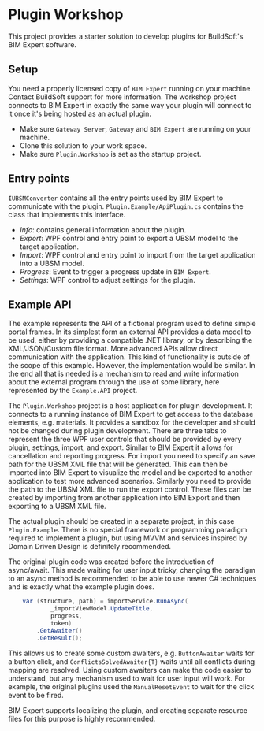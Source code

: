 # Plugin Workshop

This project provides a starter solution to develop plugins for BuildSoft's BIM Expert software.

## Setup

You need a properly licensed copy of `BIM Expert` running on your machine.  Contact BuildSoft support for more information.
The workshop project connects to BIM Expert in exactly the same way your plugin will connect to it once it's being hosted as an actual plugin.

* Make sure `Gateway Server`, `Gateway` and `BIM Expert` are running on your machine.
* Clone this solution to your work space.
* Make sure `Plugin.Workshop` is set as the startup project.

## Entry points

`IUBSMConverter` contains all the entry points used by BIM Expert to communicate with the plugin. `Plugin.Example/ApiPlugin.cs` contains the class that implements this interface.

* *Info*: contains general information about the plugin.
* *Export*: WPF control and entry point to export a UBSM model to the target application.
* *Import*: WPF control and entry point to import from the target application into a UBSM model.
* *Progress*: Event to trigger a progress update in `BIM Expert`.
* *Settings*: WPF control to adjust settings for the plugin.

## Example API

The example represents the API of a fictional program used to define simple portal frames.
In its simplest form an external API provides a data model to be used, either by providing a compatible .NET library, or by describing the XML/JSON/Custom file format.
More advanced APIs allow direct communication with the application. This kind of functionality is outside of the scope of this example. 
However, the implementation would be similar. In the end all that is needed is a mechanism to read and write information about the external program through the use of some library, here represented by the `Example.API` project.

The `Plugin.Workshop` project is a host application for plugin development. It connects to a running instance of BIM Expert to get access to the database elements, e.g. materials.
It provides a sandbox for the developer and should not be changed during plugin development.
There are three tabs to represent the three WPF user controls that should be provided by every plugin, settings, import, and export.
Similar to BIM Expert it allows for cancellation and reporting progress.
For import you need to specify an save path for the UBSM XML file that will be generated. This can then be imported into BIM Expert to visualize the model and be exported to another application to test more advanced scenarios.
Similarly you need to provide the path to the UBSM XML file to run the export control. These files can be created by importing from another application into BIM Export and then exporting to a UBSM XML file.

The actual plugin should be created in a separate project, in this case `Plugin.Example`.
There is no special framework or programming paradigm required to implement a plugin, but using MVVM and services inspired by Domain Driven Design is definitely recommended.

The original plugin code was created before the introduction of async/await.
This made waiting for user input tricky, changing the paradigm to an async method is recommended to be able to use newer C# techniques and is exactly what the example plugin does.

```csharp
    var (structure, path) = importService.RunAsync(
            _importViewModel.UpdateTitle,
            progress,
            token)
        .GetAwaiter()
        .GetResult();
```

This allows us to create some custom awaiters, e.g. `ButtonAwaiter` waits for a button click, and `ConflictsSolvedAwaiter{T}` waits until all conflicts during mapping are resolved.
Using custom awaiters can make the code easier to understand, but any mechanism used to wait for user input will work.
For example, the original plugins used the `ManualResetEvent` to wait for the click event to be fired.

BIM Expert supports localizing the plugin, and creating separate resource files for this purpose is highly recommended.
